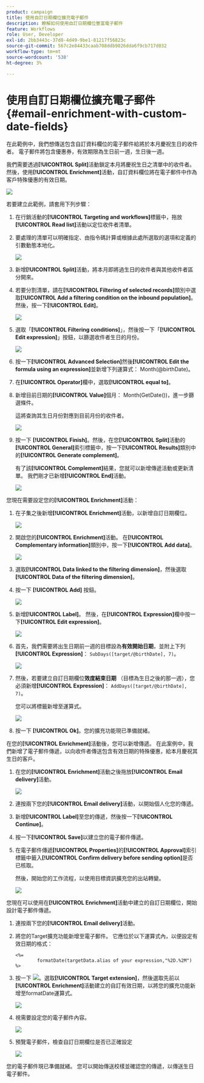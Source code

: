 ```yaml
---
product: campaign
title: 使用自訂日期欄位擴充電子郵件
description: 瞭解如何使用自訂日期欄位豐富電子郵件
feature: Workflows
role: User, Developer
exl-id: 2bb3443c-37d8-4d49-9be1-81217f56823c
source-git-commit: 567c2e84433caab708ddb9026dda6f9cb717d032
workflow-type: tm+mt
source-wordcount: '538'
ht-degree: 3%

---
```


# 使用自訂日期欄位擴充電子郵件{#email-enrichment-with-custom-date-fields}



在此範例中，我們想傳送包含自訂資料欄位的電子郵件給將於本月慶祝生日的收件者。 電子郵件將包含優惠券，有效期限為生日前一週，生日後一週。

我們需要透過&#x200B;**[!UICONTROL Split]**&#x200B;活動鎖定本月將慶祝生日之清單中的收件者。 然後，使用&#x200B;**[!UICONTROL Enrichment]**&#x200B;活動，自訂資料欄位將在電子郵件中作為客戶特殊優惠的有效日期。

![](assets/uc_enrichment.png)

若要建立此範例，請套用下列步驟：

1. 在行銷活動的&#x200B;**[!UICONTROL Targeting and workflows]**&#x200B;標籤中，拖放&#x200B;**[!UICONTROL Read list]**&#x200B;活動以定位收件者清單。
1. 要處理的清單可以明確指定、由指令碼計算或根據此處所選取的選項和定義的引數動態本地化。

   ![](assets/uc_enrichment_1.png)

1. 新增&#x200B;**[!UICONTROL Split]**&#x200B;活動，將本月即將過生日的收件者與其他收件者區分開來。
1. 若要分割清單，請在&#x200B;**[!UICONTROL Filtering of selected records]**&#x200B;類別中選取&#x200B;**[!UICONTROL Add a filtering condition on the inbound population]**。 然後，按一下&#x200B;**[!UICONTROL Edit]**。

   ![](assets/uc_enrichment_2.png)

1. 選取「**[!UICONTROL Filtering conditions]**」，然後按一下「**[!UICONTROL Edit expression]**」按鈕，以篩選收件者生日的月份。

   ![](assets/uc_enrichment_3.png)

1. 按一下&#x200B;**[!UICONTROL Advanced Selection]**&#x200B;然後&#x200B;**[!UICONTROL Edit the formula using an expression]**&#x200B;並新增下列運算式： Month(@birthDate)。
1. 在&#x200B;**[!UICONTROL Operator]**&#x200B;欄中，選取&#x200B;**[!UICONTROL equal to]**。
1. 新增目前日期的&#x200B;**[!UICONTROL Value]**&#x200B;個月： Month(GetDate())，進一步篩選條件。

   這將查詢其生日月份對應到目前月份的收件者。

   ![](assets/uc_enrichment_4.png)

1. 按一下 **[!UICONTROL Finish]**。然後，在您&#x200B;**[!UICONTROL Split]**&#x200B;活動的&#x200B;**[!UICONTROL General]**&#x200B;索引標籤中，按一下&#x200B;**[!UICONTROL Results]**&#x200B;類別中的&#x200B;**[!UICONTROL Generate complement]**。

   有了該&#x200B;**[!UICONTROL Complement]**&#x200B;結果，您就可以新增傳遞活動或更新清單。 我們剛才已新增&#x200B;**[!UICONTROL End]**&#x200B;活動。

   ![](assets/uc_enrichment_6.png)

您現在需要設定您的&#x200B;**[!UICONTROL Enrichment]**&#x200B;活動：

1. 在子集之後新增&#x200B;**[!UICONTROL Enrichment]**&#x200B;活動，以新增自訂日期欄位。

   ![](assets/uc_enrichment_7.png)

1. 開啟您的&#x200B;**[!UICONTROL Enrichment]**&#x200B;活動。 在&#x200B;**[!UICONTROL Complementary information]**&#x200B;類別中，按一下&#x200B;**[!UICONTROL Add data]**。

   ![](assets/uc_enrichment_8.png)

1. 選取&#x200B;**[!UICONTROL Data linked to the filtering dimension]**，然後選取&#x200B;**[!UICONTROL Data of the filtering dimension]**。
1. 按一下 **[!UICONTROL Add]** 按鈕。

   ![](assets/uc_enrichment_9.png)

1. 新增&#x200B;**[!UICONTROL Label]**。 然後，在&#x200B;**[!UICONTROL Expression]**&#x200B;欄中按一下&#x200B;**[!UICONTROL Edit expression]**。

   ![](assets/uc_enrichment_10.png)

1. 首先，我們需要將出生日期前一週的目標設為&#x200B;**有效開始日期**，並附上下列&#x200B;**[!UICONTROL Expression]**： `SubDays([target/@birthDate], 7)`。

   ![](assets/uc_enrichment_11.png)

1. 然後，若要建立自訂日期欄位&#x200B;**效度結束日期** （目標為生日之後的那一週），您必須新增&#x200B;**[!UICONTROL Expression]**： `AddDays([target/@birthDate], 7)`。

   您可以將標籤新增至運算式。

   ![](assets/uc_enrichment_12.png)

1. 按一下 **[!UICONTROL Ok]**。您的擴充功能現已準備就緒。

在您的&#x200B;**[!UICONTROL Enrichment]**&#x200B;活動後，您可以新增傳遞。 在此案例中，我們新增了電子郵件傳遞，以向收件者傳送包含有效日期的特殊優惠，給本月慶祝其生日的客戶。

1. 在您的&#x200B;**[!UICONTROL Enrichment]**&#x200B;活動之後拖放&#x200B;**[!UICONTROL Email delivery]**&#x200B;活動。

   ![](assets/uc_enrichment_15.png)

1. 連按兩下您的&#x200B;**[!UICONTROL Email delivery]**&#x200B;活動，以開始個人化您的傳遞。
1. 新增&#x200B;**[!UICONTROL Label]**&#x200B;至您的傳遞，然後按一下&#x200B;**[!UICONTROL Continue]**。
1. 按一下&#x200B;**[!UICONTROL Save]**&#x200B;以建立您的電子郵件傳遞。
1. 在電子郵件傳遞&#x200B;**[!UICONTROL Properties]**&#x200B;的&#x200B;**[!UICONTROL Approval]**&#x200B;索引標籤中籤入&#x200B;**[!UICONTROL Confirm delivery before sending option]**&#x200B;是否已核取。

   然後，開始您的工作流程，以使用目標資訊擴充您的出站轉變。

   ![](assets/uc_enrichment_18.png)

您現在可以使用在&#x200B;**[!UICONTROL Enrichment]**&#x200B;活動中建立的自訂日期欄位，開始設計電子郵件傳遞。

1. 連按兩下您的&#x200B;**[!UICONTROL Email delivery]**&#x200B;活動。
1. 將您的Target擴充功能新增至電子郵件。 它應位於以下運算式內，以便設定有效日期的格式：

   ```
   <%=
           formatDate(targetData.alias of your expression,"%2D.%2M")  %>
   ```

1. 按一下 ![](assets/uc_enrichment_16.png)。選取&#x200B;**[!UICONTROL Target extension]**，然後選取先前以&#x200B;**[!UICONTROL Enrichment]**&#x200B;活動建立的自訂有效日期，以將您的擴充功能新增至formatDate運算式。

   ![](assets/uc_enrichment_19.png)

1. 視需要設定您的電子郵件內容。

   ![](assets/uc_enrichment_17.png)

1. 預覽電子郵件，檢查自訂日期欄位是否已正確設定

   ![](assets/uc_enrichment_20.png)

您的電子郵件現已準備就緒。 您可以開始傳送校樣並確認您的傳遞，以傳送生日電子郵件。
